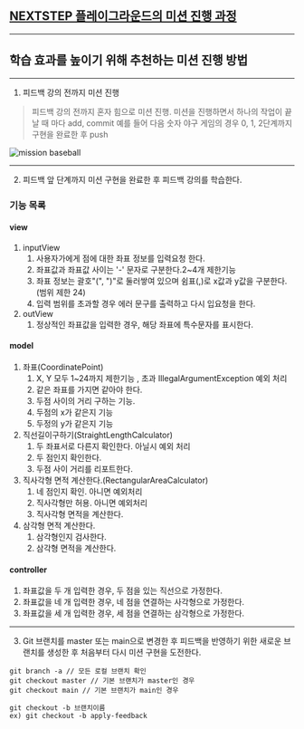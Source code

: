 ## [NEXTSTEP 플레이그라운드의 미션 진행 과정](https://github.com/next-step/nextstep-docs/blob/master/playground/README.md)

---
## 학습 효과를 높이기 위해 추천하는 미션 진행 방법

---
1. 피드백 강의 전까지 미션 진행 
> 피드백 강의 전까지 혼자 힘으로 미션 진행. 미션을 진행하면서 하나의 작업이 끝날 때 마다 add, commit
> 예를 들어 다음 숫자 야구 게임의 경우 0, 1, 2단계까지 구현을 완료한 후 push

![mission baseball](https://raw.githubusercontent.com/next-step/nextstep-docs/master/playground/images/mission_baseball.png)

---
2. 피드백 앞 단계까지 미션 구현을 완료한 후 피드백 강의를 학습한다.

### 기능 목록
#### view
1. inputView
   1. 사용자가에게 점에 대한 좌표 정보를 입력요청 한다.
   2. 좌표값과 좌표값 사이는 '-' 문자로 구분한다.2~4개 제한기능
   3. 좌표 정보는 괄호"(", ")"로 둘러쌓여 있으며 쉼표(,)로 x값과 y값을 구분한다.(범위 제한  24)
   4. 입력 범위를 초과할 경우 에러 문구를 출력하고 다시 입요청을 한다.
2. outView
   1. 정상적인 좌표값을 입력한 경우, 해당 좌표에 특수문자를 표시한다.
#### model
1. 좌표(CoordinatePoint)
   1. X, Y 모두 1~24까지 제한기능 , 초과 IllegalArgumentException 예외 처리 
   2. 같은 좌표를 가지면 같아야 한다.
   3. 두점 사이의 거리 구하는 기능.
   4. 두점의 x가 같은지 기능
   5. 두정의 y가 같은지 기능
2. 직선길이구하기(StraightLengthCalculator)
   1. 두 좌표서로 다른지 확인한다. 아닐시 예외 처리
   2. 두 점인지 확인한다.
   3. 두점 사이 거리를 리포트한다.
3. 직사각형 면적 계산한다.(RectangularAreaCalculator)
   1. 네 점인지 확인. 아니면 예외처리
   2. 직사각형만 허용. 아니면 예외처리
   3. 직사각형 면적을 계산한다.
4. 삼각형 면적 계산한다.
   1. 삼각형인지 검사한다.
   2. 삼각형 면적을 계산한다.
#### controller
1. 좌표값을 두 개 입력한 경우, 두 점을 있는 직선으로 가정한다.
2. 좌표값을 네 개 입력한 경우, 네 점을 연결하는 사각형으로 가정한다.
3. 좌표값을 세 개 입력한 경우, 세 점을 연결하는 삼각형으로 가정한다.


---
3. Git 브랜치를 master 또는 main으로 변경한 후 피드백을 반영하기 위한 새로운 브랜치를 생성한 후 처음부터 다시 미션 구현을 도전한다.

```
git branch -a // 모든 로컬 브랜치 확인
git checkout master // 기본 브랜치가 master인 경우
git checkout main // 기본 브랜치가 main인 경우

git checkout -b 브랜치이름
ex) git checkout -b apply-feedback
```
